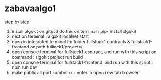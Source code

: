 # zabavaalgo1

step by step
1. install algokit on gitpod
   do this on terminal : pipx install algokit
2. next on terminal : algokit localnet start
2. open in integrated terminal for folder fullstack1-contracts & fullstack1-frontend on path fulltack1/projects/
3. open console terminal for fullstack1-contract, and run with this script on command :
   algokit project run build
4. open console terminal for fullstack1-frontend, and run with this script :
   npm run dev
5. make public all port number
   o + enter to open new tab browser
    
